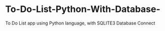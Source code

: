 # To-Do-List-Python-With-Database-
To Do List app using Python language, with SQLITE3 Database Connect
